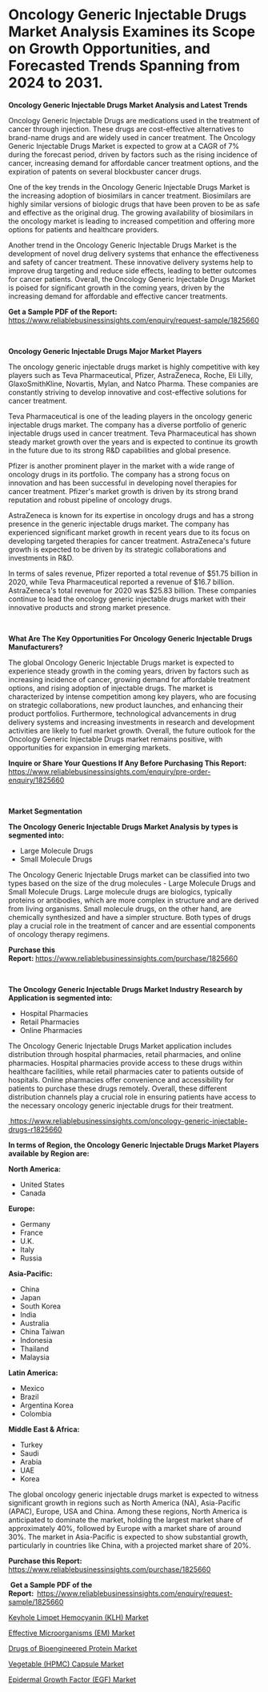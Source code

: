 <p><h1>Oncology Generic Injectable Drugs Market Analysis Examines its Scope on Growth Opportunities, and Forecasted Trends Spanning from 2024 to 2031.</h1></p><p><strong>Oncology Generic Injectable Drugs Market Analysis and Latest Trends</strong></p>
<p><p>Oncology Generic Injectable Drugs are medications used in the treatment of cancer through injection. These drugs are cost-effective alternatives to brand-name drugs and are widely used in cancer treatment. The Oncology Generic Injectable Drugs Market is expected to grow at a CAGR of 7% during the forecast period, driven by factors such as the rising incidence of cancer, increasing demand for affordable cancer treatment options, and the expiration of patents on several blockbuster cancer drugs.</p><p>One of the key trends in the Oncology Generic Injectable Drugs Market is the increasing adoption of biosimilars in cancer treatment. Biosimilars are highly similar versions of biologic drugs that have been proven to be as safe and effective as the original drug. The growing availability of biosimilars in the oncology market is leading to increased competition and offering more options for patients and healthcare providers.</p><p>Another trend in the Oncology Generic Injectable Drugs Market is the development of novel drug delivery systems that enhance the effectiveness and safety of cancer treatment. These innovative delivery systems help to improve drug targeting and reduce side effects, leading to better outcomes for cancer patients. Overall, the Oncology Generic Injectable Drugs Market is poised for significant growth in the coming years, driven by the increasing demand for affordable and effective cancer treatments.</p></p>
<p><strong>Get a Sample PDF of the Report:&nbsp;</strong> <a href="https://www.reliablebusinessinsights.com/enquiry/request-sample/1825660">https://www.reliablebusinessinsights.com/enquiry/request-sample/1825660</a></p>
<p>&nbsp;</p>
<p><strong>Oncology Generic Injectable Drugs Major Market Players</strong></p>
<p><p>The oncology generic injectable drugs market is highly competitive with key players such as Teva Pharmaceutical, Pfizer, AstraZeneca, Roche, Eli Lilly, GlaxoSmithKline, Novartis, Mylan, and Natco Pharma. These companies are constantly striving to develop innovative and cost-effective solutions for cancer treatment.</p><p>Teva Pharmaceutical is one of the leading players in the oncology generic injectable drugs market. The company has a diverse portfolio of generic injectable drugs used in cancer treatment. Teva Pharmaceutical has shown steady market growth over the years and is expected to continue its growth in the future due to its strong R&D capabilities and global presence.</p><p>Pfizer is another prominent player in the market with a wide range of oncology drugs in its portfolio. The company has a strong focus on innovation and has been successful in developing novel therapies for cancer treatment. Pfizer's market growth is driven by its strong brand reputation and robust pipeline of oncology drugs.</p><p>AstraZeneca is known for its expertise in oncology drugs and has a strong presence in the generic injectable drugs market. The company has experienced significant market growth in recent years due to its focus on developing targeted therapies for cancer treatment. AstraZeneca's future growth is expected to be driven by its strategic collaborations and investments in R&D.</p><p>In terms of sales revenue, Pfizer reported a total revenue of $51.75 billion in 2020, while Teva Pharmaceutical reported a revenue of $16.7 billion. AstraZeneca's total revenue for 2020 was $25.83 billion. These companies continue to lead the oncology generic injectable drugs market with their innovative products and strong market presence.</p></p>
<p>&nbsp;</p>
<p><strong>What Are The Key Opportunities For Oncology Generic Injectable Drugs Manufacturers?</strong></p>
<p><p>The global Oncology Generic Injectable Drugs market is expected to experience steady growth in the coming years, driven by factors such as increasing incidence of cancer, growing demand for affordable treatment options, and rising adoption of injectable drugs. The market is characterized by intense competition among key players, who are focusing on strategic collaborations, new product launches, and enhancing their product portfolios. Furthermore, technological advancements in drug delivery systems and increasing investments in research and development activities are likely to fuel market growth. Overall, the future outlook for the Oncology Generic Injectable Drugs market remains positive, with opportunities for expansion in emerging markets.</p></p>
<p><strong>Inquire or Share Your Questions If Any Before Purchasing This Report:</strong> <a href="https://www.reliablebusinessinsights.com/enquiry/pre-order-enquiry/1825660">https://www.reliablebusinessinsights.com/enquiry/pre-order-enquiry/1825660</a></p>
<p>&nbsp;</p>
<p><strong>Market Segmentation</strong></p>
<p><strong>The Oncology Generic Injectable Drugs Market Analysis by types is segmented into:</strong></p>
<p><ul><li>Large Molecule Drugs</li><li>Small Molecule Drugs</li></ul></p>
<p><p>The Oncology Generic Injectable Drugs market can be classified into two types based on the size of the drug molecules - Large Molecule Drugs and Small Molecule Drugs. Large molecule drugs are biologics, typically proteins or antibodies, which are more complex in structure and are derived from living organisms. Small molecule drugs, on the other hand, are chemically synthesized and have a simpler structure. Both types of drugs play a crucial role in the treatment of cancer and are essential components of oncology therapy regimens.</p></p>
<p><strong>Purchase this Report:&nbsp;</strong><a href="https://www.reliablebusinessinsights.com/purchase/1825660">https://www.reliablebusinessinsights.com/purchase/1825660</a></p>
<p>&nbsp;</p>
<p><strong>The Oncology Generic Injectable Drugs Market Industry Research by Application is segmented into:</strong></p>
<p><ul><li>Hospital Pharmacies</li><li>Retail Pharmacies</li><li>Online Pharmacies</li></ul></p>
<p><p>The Oncology Generic Injectable Drugs Market application includes distribution through hospital pharmacies, retail pharmacies, and online pharmacies. Hospital pharmacies provide access to these drugs within healthcare facilities, while retail pharmacies cater to patients outside of hospitals. Online pharmacies offer convenience and accessibility for patients to purchase these drugs remotely. Overall, these different distribution channels play a crucial role in ensuring patients have access to the necessary oncology generic injectable drugs for their treatment.</p></p>
<p><a href="https://www.reliablebusinessinsights.com/oncology-generic-injectable-drugs-r1825660">&nbsp;https://www.reliablebusinessinsights.com/oncology-generic-injectable-drugs-r1825660</a></p>
<p><strong>In terms of Region, the Oncology Generic Injectable Drugs Market Players available by Region are:</strong></p>
<p>
    <p> <strong> North America: </strong>
        <ul>
            <li>United States</li>
            <li>Canada</li>
        </ul>
        </p> 
    <p> <strong> Europe: </strong>
        <ul>
            <li>Germany</li>
            <li>France</li>
            <li>U.K.</li>
            <li>Italy</li>
            <li>Russia</li>
        </ul>
        </p> 
    <p> <strong> Asia-Pacific: </strong>
        <ul>
            <li>China</li>
            <li>Japan</li>
            <li>South Korea</li>
            <li>India</li>
            <li>Australia</li>
            <li>China Taiwan</li>
            <li>Indonesia</li>
            <li>Thailand</li>
            <li>Malaysia</li>
        </ul>
        </p> 
    <p> <strong> Latin America: </strong>
        <ul>
            <li>Mexico</li>
            <li>Brazil</li>
            <li>Argentina Korea</li>
            <li>Colombia</li>
        </ul>
        </p> 
    <p> <strong> Middle East & Africa: </strong>
        <ul>
            <li>Turkey</li>
            <li>Saudi</li>
            <li>Arabia</li>
            <li>UAE</li>
            <li>Korea</li>
        </ul>
    </p>
    </p>
<p><p>The global oncology generic injectable drugs market is expected to witness significant growth in regions such as North America (NA), Asia-Pacific (APAC), Europe, USA and China. Among these regions, North America is anticipated to dominate the market, holding the largest market share of approximately 40%, followed by Europe with a market share of around 30%. The market in Asia-Pacific is expected to show substantial growth, particularly in countries like China, with a projected market share of 20%.</p></p>
<p><strong>Purchase this Report: </strong><a href="https://www.reliablebusinessinsights.com/purchase/1825660">https://www.reliablebusinessinsights.com/purchase/1825660</a></p>
<p>&nbsp;<strong>Get a Sample PDF of the Report:&nbsp;&nbsp;</strong><a href="https://www.reliablebusinessinsights.com/enquiry/request-sample/1825660">https://www.reliablebusinessinsights.com/enquiry/request-sample/1825660</a></p>
<p><strong></strong></p>
<p><p><a href="https://github.com/lnamivez37/Market-Research-Report-List-1/blob/main/keyhole-limpet-hemocyanin-klh-market.md">Keyhole Limpet Hemocyanin (KLH) Market</a></p><p><a href="https://github.com/graysonwolfe1913/Market-Research-Report-List-1/blob/main/effective-microorganisms-em-market.md">Effective Microorganisms (EM) Market</a></p><p><a href="https://github.com/widyafarer/Market-Research-Report-List-1/blob/main/drugs-of-bioengineered-protein-market.md">Drugs of Bioengineered Protein Market</a></p><p><a href="https://github.com/sydneyHaley871/Market-Research-Report-List-1/blob/main/vegetable-hpmc-capsule-market.md">Vegetable (HPMC) Capsule Market</a></p><p><a href="https://github.com/seamusocallaghan/Market-Research-Report-List-1/blob/main/epidermal-growth-factor-egf-market.md">Epidermal Growth Factor (EGF) Market</a></p></p>